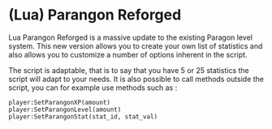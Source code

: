 # (Lua) Parangon Reforged

Lua Parangon Reforged is a massive update to the existing Paragon level system.
This new version allows you to create your own list of statistics and also allows you to customize a number of options inherent in the script.

The script is adaptable, that is to say that you have 5 or 25 statistics the script will adapt to your needs.
It is also possible to call methods outside the script, you can for example use methods such as : 

```
player:SetParangonXP(amount)
player:SetParangonLevel(amount)
player:SetParangonStat(stat_id, stat_val)
```
